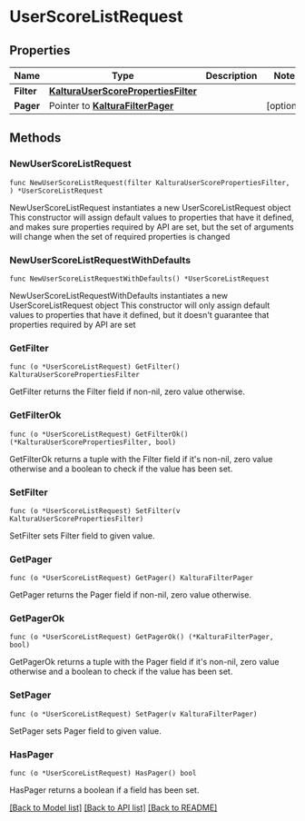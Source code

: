 # UserScoreListRequest

## Properties

Name | Type | Description | Notes
------------ | ------------- | ------------- | -------------
**Filter** | [**KalturaUserScorePropertiesFilter**](KalturaUserScorePropertiesFilter.md) |  | 
**Pager** | Pointer to [**KalturaFilterPager**](KalturaFilterPager.md) |  | [optional] 

## Methods

### NewUserScoreListRequest

`func NewUserScoreListRequest(filter KalturaUserScorePropertiesFilter, ) *UserScoreListRequest`

NewUserScoreListRequest instantiates a new UserScoreListRequest object
This constructor will assign default values to properties that have it defined,
and makes sure properties required by API are set, but the set of arguments
will change when the set of required properties is changed

### NewUserScoreListRequestWithDefaults

`func NewUserScoreListRequestWithDefaults() *UserScoreListRequest`

NewUserScoreListRequestWithDefaults instantiates a new UserScoreListRequest object
This constructor will only assign default values to properties that have it defined,
but it doesn't guarantee that properties required by API are set

### GetFilter

`func (o *UserScoreListRequest) GetFilter() KalturaUserScorePropertiesFilter`

GetFilter returns the Filter field if non-nil, zero value otherwise.

### GetFilterOk

`func (o *UserScoreListRequest) GetFilterOk() (*KalturaUserScorePropertiesFilter, bool)`

GetFilterOk returns a tuple with the Filter field if it's non-nil, zero value otherwise
and a boolean to check if the value has been set.

### SetFilter

`func (o *UserScoreListRequest) SetFilter(v KalturaUserScorePropertiesFilter)`

SetFilter sets Filter field to given value.


### GetPager

`func (o *UserScoreListRequest) GetPager() KalturaFilterPager`

GetPager returns the Pager field if non-nil, zero value otherwise.

### GetPagerOk

`func (o *UserScoreListRequest) GetPagerOk() (*KalturaFilterPager, bool)`

GetPagerOk returns a tuple with the Pager field if it's non-nil, zero value otherwise
and a boolean to check if the value has been set.

### SetPager

`func (o *UserScoreListRequest) SetPager(v KalturaFilterPager)`

SetPager sets Pager field to given value.

### HasPager

`func (o *UserScoreListRequest) HasPager() bool`

HasPager returns a boolean if a field has been set.


[[Back to Model list]](../README.md#documentation-for-models) [[Back to API list]](../README.md#documentation-for-api-endpoints) [[Back to README]](../README.md)


